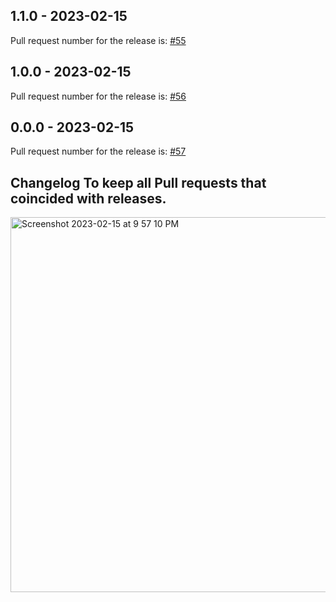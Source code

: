 

## 1.1.0 - 2023-02-15

Pull request number for the release is: [#55](https://github.com/jge162/create-release/pull/55)

## 1.0.0 - 2023-02-15

Pull request number for the release is: [#56](https://github.com/jge162/create-release/pull/56)

## 0.0.0 - 2023-02-15

Pull request number for the release is: [#57](https://github.com/jge162/create-release/pull/57)

## Changelog To keep all Pull requests that coincided with releases.

<img width="600" alt="Screenshot 2023-02-15 at 9 57 10 PM" src="https://user-images.githubusercontent.com/31228460/219280855-90b2d767-cf8c-49e8-8226-269fa190b42e.png">
